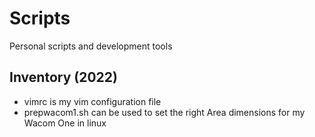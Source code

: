 # Scripts

Personal scripts and development tools

## Inventory (2022)
* vimrc is my vim configuration file
* prepwacom1.sh can be used to set the right Area dimensions for my Wacom One
  in linux
